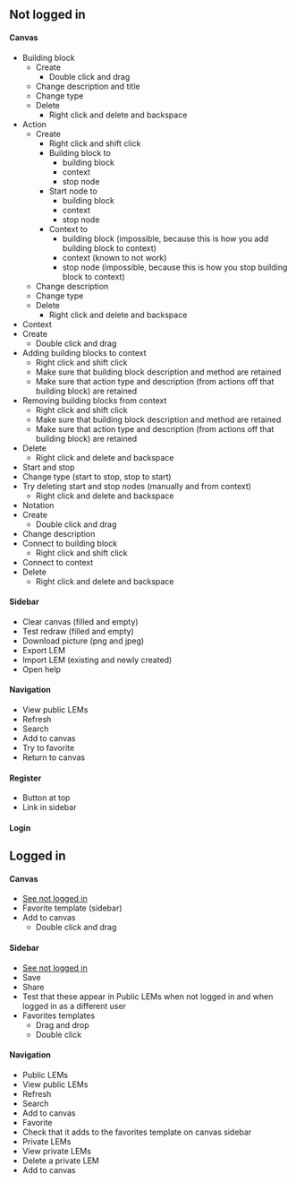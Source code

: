 ## Not logged in

#### Canvas
 - Building block
   - Create
     - Double click and drag
   - Change description and title
   - Change type
   - Delete
     - Right click and delete and backspace
 - Action
   - Create
     - Right click and shift click
     - Building block to
       - building block
       - context
       - stop node
     - Start node to
       - building block
       - context
       - stop node
     - Context to
       - building block (impossible, because this is how you add building block to context)
       - context (known to not work)
       - stop node  (impossible, because this is how you stop building block to context)
   - Change description
   - Change type
   - Delete
     - Right click and delete and backspace
 - Context
  - Create
    - Double click and drag
  - Adding building blocks to context
     - Right click and shift click
     - Make sure that building block description and method are retained
     - Make sure that action type and description (from actions off that building block) are retained
  - Removing building blocks from context
     - Right click and shift click
     - Make sure that building block description and method are retained
     - Make sure that action type and description (from actions off that building block) are retained
  - Delete
     - Right click and delete and backspace
 - Start and stop
  - Change type (start to stop, stop to start)
  - Try deleting start and stop nodes (manually and from context)
    - Right click and delete and backspace
 - Notation
  - Create
    - Double click and drag
  - Change description
  - Connect to building block
    - Right click and shift click
  - Connect to context
  - Delete
    - Right click and delete and backspace

#### Sidebar
 - Clear canvas (filled and empty)
 - Test redraw (filled and empty)
 - Download picture (png and jpeg)
 - Export LEM
 - Import LEM (existing and newly created)
 - Open help

#### Navigation
 - View public LEMs
 - Refresh
 - Search
 - Add to canvas
 - Try to favorite
 - Return to canvas

#### Register
 - Button at top
 - Link in sidebar

#### Login


## Logged in
#### Canvas
 - [See not logged in](#canvas)
 - Favorite template (sidebar)
  - Add to canvas
    - Double click and drag

#### Sidebar
 - [See not logged in](#sidebar)
 - Save
 - Share
  - Test that these appear in Public LEMs when not logged in and when logged in as a different user
 - Favorites templates
   - Drag and drop
   - Double click

#### Navigation
 - Public LEMs
  - View public LEMs
  - Refresh
  - Search
  - Add to canvas
  - Favorite
  - Check that it adds to the favorites template on canvas sidebar  
 - Private LEMs
  - View private LEMs
  - Delete a private LEM
  - Add to canvas
